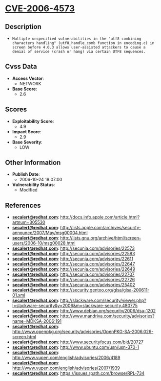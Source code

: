 
# [CVE-2006-4573](https://cve.mitre.org/cgi-bin/cvename.cgi?name=CVE-2006-4573)

## Description

- `Multiple unspecified vulnerabilities in the "utf8 combining characters handling" (utf8_handle_comb function in encoding.c) in screen before 4.0.3 allows user-assisted attackers to cause a denial of service (crash or hang) via certain UTF8 sequences.`

## Cvss Data

- **Access Vector**:
  - NETWORK
- **Base Score**:
  - 2.6

## Scores

- **Exploitability Score**:
  - 4.9
- **Impact Score**:
  - 2.9
- **Base Severity**:
  - LOW

## Other Information

- **Publish Date**:
  - 2006-10-24 18:07:00
- **Vulnerability Status**:
  - Modified

## References

- **secalert@redhat.com**: http://docs.info.apple.com/article.html?artnum=305530
- **secalert@redhat.com**: http://lists.apple.com/archives/security-announce/2007/May/msg00004.html
- **secalert@redhat.com**: http://lists.gnu.org/archive/html/screen-users/2006-10/msg00028.html
- **secalert@redhat.com**: http://secunia.com/advisories/22573
- **secalert@redhat.com**: http://secunia.com/advisories/22583
- **secalert@redhat.com**: http://secunia.com/advisories/22611
- **secalert@redhat.com**: http://secunia.com/advisories/22647
- **secalert@redhat.com**: http://secunia.com/advisories/22649
- **secalert@redhat.com**: http://secunia.com/advisories/22707
- **secalert@redhat.com**: http://secunia.com/advisories/22726
- **secalert@redhat.com**: http://secunia.com/advisories/25402
- **secalert@redhat.com**: http://security.gentoo.org/glsa/glsa-200611-01.xml
- **secalert@redhat.com**: http://slackware.com/security/viewer.php?l=slackware-security&y=2006&m=slackware-security.480775
- **secalert@redhat.com**: http://www.debian.org/security/2006/dsa-1202
- **secalert@redhat.com**: http://www.mandriva.com/security/advisories?name=MDKSA-2006:191
- **secalert@redhat.com**: http://www.openpkg.org/security/advisories/OpenPKG-SA-2006.026-screen.html
- **secalert@redhat.com**: http://www.securityfocus.com/bid/20727
- **secalert@redhat.com**: http://www.ubuntu.com/usn/usn-370-1
- **secalert@redhat.com**: http://www.vupen.com/english/advisories/2006/4189
- **secalert@redhat.com**: http://www.vupen.com/english/advisories/2007/1939
- **secalert@redhat.com**: https://issues.rpath.com/browse/RPL-734
